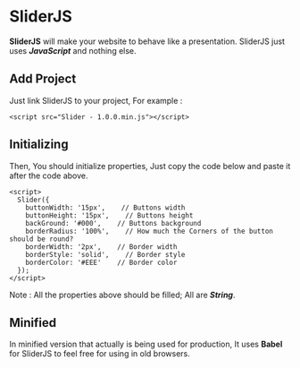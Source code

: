 # SliderJS
**SliderJS** will make your website to behave like a presentation. SliderJS just uses ***JavaScript*** and nothing else.

## Add Project
Just link SliderJS to your project, For example :
```
<script src="Slider - 1.0.0.min.js"></script>
```

## Initializing
Then, You should initialize properties, Just copy the code below and paste it after the code above.
```
<script>
  Slider({
    buttonWidth: '15px',    // Buttons width
    buttonHeight: '15px',    // Buttons height
    backGround: '#000',    // Buttons background
    borderRadius: '100%',    // How much the Corners of the button should be round?
    borderWidth: '2px',    // Border width
    borderStyle: 'solid',    // Border style
    borderColor: '#EEE'    // Border color
  });
</script>
```
Note : All the properties above should be filled; All are ***String***.

## Minified
In minified version that actually is being used for production, It uses **Babel** for SliderJS to feel free for using in old browsers.
